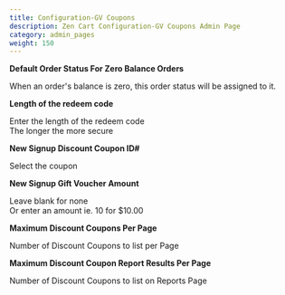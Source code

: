 ```yaml
---
title: Configuration-GV Coupons
description: Zen Cart Configuration-GV Coupons Admin Page 
category: admin_pages
weight: 150
---
```


<b>Default Order Status For Zero Balance Orders</b>

<div class='indent'>When an order's balance is zero, this order status will be assigned to it.</div>


<b>Length of the redeem code</b>

<div class='indent'>Enter the length of the redeem code<br />The longer the more secure</div>


<b>New Signup Discount Coupon ID#</b>

<div class='indent'>Select the coupon<br /></div>


<b>New Signup Gift Voucher Amount</b>

<div class='indent'>Leave blank for none<br />Or enter an amount ie. 10 for $10.00</div>


<b>Maximum Discount Coupons Per Page</b>

<div class='indent'>Number of Discount Coupons to list per Page</div>


<b>Maximum Discount Coupon Report Results Per Page</b>

<div class='indent'>Number of Discount Coupons to list on Reports Page</div>


